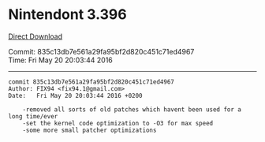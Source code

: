 # Nintendont 3.396
[Direct Download](./Nintendont.zip)

Commit: 835c13db7e561a29fa95bf2d820c451c71ed4967  
Time: Fri May 20 20:03:44 2016   

-----

```
commit 835c13db7e561a29fa95bf2d820c451c71ed4967
Author: FIX94 <fix94.1@gmail.com>
Date:   Fri May 20 20:03:44 2016 +0200

    -removed all sorts of old patches which havent been used for a long time/ever
    -set the kernel code optimization to -O3 for max speed
    -some more small patcher optimizations
```
